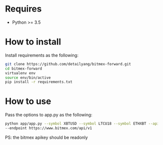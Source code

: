 # Requires
* Python >= 3.5

# How to install
Install requirements as the following:

```bash
git clone https://github.com/detailyang/bitmex-forward.git
cd bitmex-forward
virtualenv env
source env/bin/active
pip install -r requirements.txt
```

# How to use
Pass the options to app.py as the following:
```bash
python app/app.py --symbol XBTUSD --symbol LTCU18 --symbol ETHXBT --apikey xxxx --apisecret yyyy --discordwebhook https://discordapp.com/api/webhooks/yyy
--endpoint https://www.bitmex.com/api/v1
```

PS: the bitmex apikey should be readonly